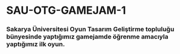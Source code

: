 # SAU-OTG-GAMEJAM-1


### Sakarya Üniversitesi Oyun Tasarım Geliştirme topluluğu bünyesinde yaptığımız gamejamde öğrenme amacıyla yaptığımız ilk oyun.
